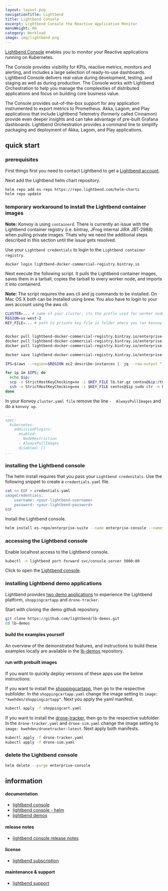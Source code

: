 ```yaml
---
layout: layout.pug
navigationTitle: Lightbend
title: Lightbend Console
excerpt: Lightbend Console the Reactive Application Monitor
menuWeight: 80
category: Workload
image: img/lightbend.png
---
```


[Lightbend Console](https://developer.lightbend.com/docs/console/current/) enables you to monitor your Reactive applications running on Kubernetes.

The Console provides visibility for KPIs, reactive metrics, monitors and alerting, and includes a large selection of ready-to-use dashboards. Lightbend Console delivers real value during development, testing, and staging as well as during production. The Console works with Lightbend Orchestration to help you manage the complexities of distributed applications and focus on building core business value.

The Console provides out-of-the-box support for any application instrumented to export metrics to Prometheus. Akka, Lagom, and Play applications that include Lightbend Telemetry (formerly called Cinnamon) provide even deeper insights and can take advantage of pre-built Grafana dashboards. Lightbend Orchestration provides a command line to simplify packaging and deployment of Akka, Lagom, and Play applications.

## quick start

### prerequisites

First things first you need to contact Lightbend to get a [Lightbend account](https://www.lightbend.com/lightbend-platform-subscription).

Next add the Lightbend helm chart repository.

```sh
helm repo add es-repo https://repo.lightbend.com/helm-charts
helm repo update
```

### temporary workaround to install the Lightbend container images

**Note:** Konvoy is using `containerd`. There is currently an issue with the Lightbend container registry (i.e. bintray, JFrog internal JIRA JBT-2988) when pulling private images. Thats why we need the additional steps described in this section until the issue gets resolved.

Use your `Lightbend credentials` to login to the `Lightbend container registry`.

```sh
docker login lightbend-docker-commercial-registry.bintray.io
```

Next execute the following script. It pulls the Lightbend container images, saves them in a tarball, copies the tarball to every worker node, and imports it into containerd.

**Note:** The script requires the aws cli and jq commands to be installed. On Mac OS X both can be installed using brew. You also have to login to your aws account using the aws cli.

```sh
CLUSTER=... # name of your cluster, its the prefix used for worker nodes, check in ec2 console
REGION=us-west-2
KEY_FILE=... # path to private key file in folder where you ran konvoy -up


docker pull lightbend-docker-commercial-registry.bintray.io/enterprise-suite/es-console:v1.0.7
docker pull lightbend-docker-commercial-registry.bintray.io/enterprise-suite/es-grafana:v0.2.4
docker pull lightbend-docker-commercial-registry.bintray.io/enterprise-suite/console-api:v1.0.12

docker save lightbend-docker-commercial-registry.bintray.io/enterprise-suite/es-console:v1.0.7 lightbend-docker-commercial-registry.bintray.io/enterprise-suite/es-grafana:v0.2.4 lightbend-docker-commercial-registry.bintray.io/enterprise-suite/console-api:v1.0.12 > lb.tar.gz

IPS=$(aws --region=$REGION ec2 describe-instances |  jq --raw-output ".Reservations[].Instances[] | select((.Tags | length) > 0) | select(.Tags[].Value | test(\"$CLUSTER-worker\")) | select(.State.Name | test(\"running\")) | [.PublicIpAddress] | join(\" \")")

for ip in $IPS; do
  echo $ip;
  scp -o StrictHostKeyChecking=no -i $KEY_FILE lb.tar.gz centos@$ip:/tmp;
  ssh -o StrictHostKeyChecking=no -i $KEY_FILE centos@$ip sudo ctr -n k8s.io image import /tmp/lb.tar.gz;
done
```

In your Konvoy `cluster.yaml file` remove the line `-  AlwaysPullImages` and do a `konvoy up`.

```yaml
...
spec:
  kubernetes:
    admissionPlugins:
      enabled:
      - NodeRestriction
      - AlwaysPullImages
      disabled: []
...      
```

### installing the Lightbend console

The helm install requires that you pass your `Lightbend credenitals`. Use the following snippet to create a `credentials.yaml` file.

```sh
cat << EOF > credentials.yaml
imageCredentials:
    username: <your-lightbend-username>
    password: <your-lightbend-password>
EOF
```

Install the Lightbend console.

```sh
helm install es-repo/enterprise-suite --name enterprise-console --namespace lightbend --version 1.1.0 --values credentials.yaml
```

### accessing the Lightbend console

Enable localhost access to the Lightbend console.

```sh
kubectl -n lightbend port-forward svc/console-server 5000:80
```

Click to open the [Lightbend console](http://localhost:5000).

### installing Lightbend demo applications

Lightbend provides [two demo applications](https://github.com/lightbend/lb-demos) to experience the Lightbend platform, `shoppingcartapp` and `drone-tracker`.

Start with cloning the demo github repository.

```sh
git clone https://github.com/lightbend/lb-demos.git
cd lb-demos
```

#### build the examples yourself

An overview of the demonstrated features, and instructions to build these examples locally are available in the [lb-demos](https://github.com/lightbend/lb-demos.git) repository.

#### run with prebuilt images

If you want to quickly deploy versions of these apps use the below instructions:

If you want to install the [shoppingcartapp](https://github.com/lightbend/lb-demos/tree/master/shoppingcartapp), then go to the respective subfolder. In the `shoppingcartapp.yaml` change the image setting to `image: "kwehden/shoppingcartapp"`. Next you apply the yaml manifest.

```sh
kubectl apply -f shoppingcart.yaml
```

If you want to install the [drone-tracker](https://github.com/lightbend/lb-demos/tree/master/drone-tracker), then go to the respective subfolder. In the `drone-tracker.yaml` and `drone-sim.yaml` change the image setting to `image: kwehden/dronetracker:latest`. Next apply both manifests.

```sh
kubectl apply -f drone-tracker.yaml
kubectl apply -f drone-sim.yaml
```

### delete the Lightbend console

```sh
helm delete --purge enterprise-console
```


## information

#### documentation

* [lightbend console](https://developer.lightbend.com/docs/console/current/)
* [lightbend console - helm](https://developer.lightbend.com/docs/console/current/installation/es.html#installing-without-lbc-py)
* [lightbend demos](https://github.com/lightbend/lb-demos)

#### release notes

* [lightbend console release notes](https://developer.lightbend.com/docs/console/current/release-notes/index.html)

#### license

* [lightbend subscription](https://www.lightbend.com/lightbend-platform-subscription)

#### maintenance & support

* [lightbend support](https://support.lightbend.com/)
